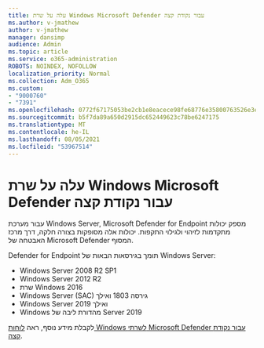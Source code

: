 ```yaml
---
title: עלה על שרת Windows Microsoft Defender עבור נקודת קצה
ms.author: v-jmathew
author: v-jmathew
manager: dansimp
audience: Admin
ms.topic: article
ms.service: o365-administration
ROBOTS: NOINDEX, NOFOLLOW
localization_priority: Normal
ms.collection: Adm_O365
ms.custom:
- "9000760"
- "7391"
ms.openlocfilehash: 0772f67175053be2cb1e8eacece98fe68776e35800763526e3e6f4fd5375228c
ms.sourcegitcommit: b5f7da89a650d2915dc652449623c78be6247175
ms.translationtype: MT
ms.contentlocale: he-IL
ms.lasthandoff: 08/05/2021
ms.locfileid: "53967514"
---
```

# <a name="onboard-a-windows-server-to-microsoft-defender-for-endpoint"></a>עלה על שרת Windows Microsoft Defender עבור נקודת קצה

עבור מערכת Windows Server, Microsoft Defender for Endpoint מספק יכולות מתקדמות לזיהוי ולגילוי התקפות. יכולות אלה מסופקות בצורה חלקה, דרך מרכז האבטחה של Microsoft Defender המסוף.

Defender for Endpoint תומך בגירסאות הבאות של Windows Server:

- Windows Server 2008 R2 SP1
- Windows Server 2012 R2
- שרת Windows 2016
- Windows Server (SAC) גירסה 1803 ואילך
- Windows Server 2019 ואילך
- Windows מהדורת ליבה של Server 2019

לקבלת מידע נוסף, ראה [לוחות Windows לשרתי Microsoft Defender עבור נקודת קצה](https://go.microsoft.com/fwlink/?linkid=2143627).
